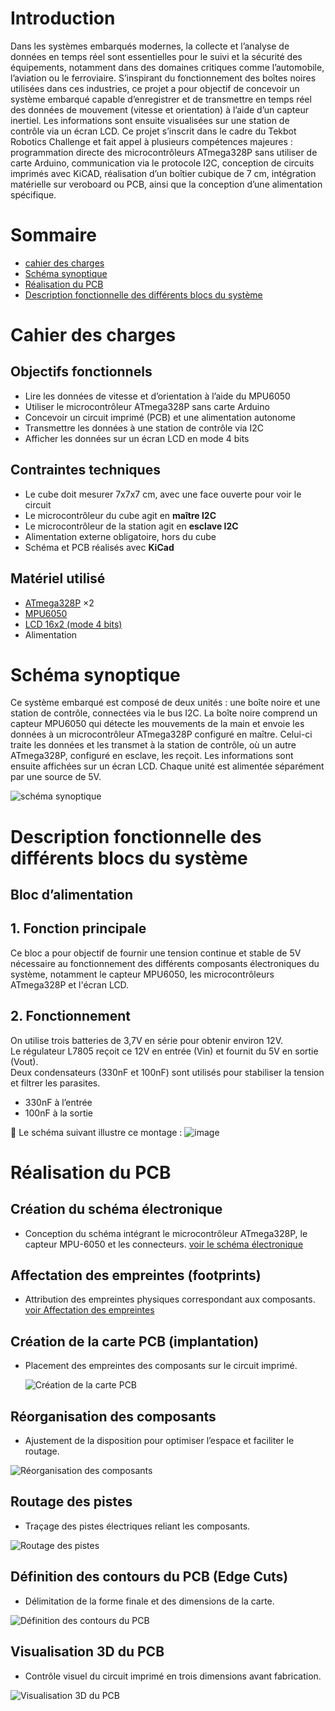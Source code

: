 # Introduction
Dans les systèmes embarqués modernes, la collecte et l’analyse de données en temps réel sont essentielles pour le suivi et la sécurité des équipements, notamment dans des domaines critiques comme l’automobile, l’aviation ou le ferroviaire. S’inspirant du fonctionnement des boîtes noires utilisées dans ces industries, ce projet a pour objectif de concevoir un système embarqué capable d’enregistrer et de transmettre en temps réel des données de mouvement (vitesse et orientation) à l’aide d’un capteur inertiel. Les informations sont ensuite visualisées sur une station de contrôle via un écran LCD.
Ce projet s’inscrit dans le cadre du Tekbot Robotics Challenge et fait appel à plusieurs compétences majeures : programmation directe des microcontrôleurs ATmega328P sans utiliser de carte Arduino, communication via le protocole I2C, conception de circuits imprimés avec KiCAD, réalisation d’un boîtier cubique de 7 cm, intégration matérielle sur veroboard ou PCB, ainsi que la conception d’une alimentation spécifique.
# Sommaire

- [cahier des charges ](#Cahier-des-charges)
- [Schéma synoptique](#Schéma-synoptique)
- [Réalisation du PCB](#Réalisation-du-PCB)
- [Description fonctionnelle des différents blocs du système](#Description-fonctionnelle-des-différents-blocs-du-système)
  
# Cahier des charges

## Objectifs fonctionnels
- Lire les données de vitesse et d’orientation à l’aide du MPU6050
- Utiliser le microcontrôleur ATmega328P sans carte Arduino
- Concevoir un circuit imprimé (PCB) et une alimentation autonome
- Transmettre les données à une station de contrôle via I2C
- Afficher les données sur un écran LCD en mode 4 bits

## Contraintes techniques
- Le cube doit mesurer 7x7x7 cm, avec une face ouverte pour voir le circuit
- Le microcontrôleur du cube agit en **maître I2C**
- Le microcontrôleur de la station agit en **esclave I2C**
- Alimentation externe obligatoire, hors du cube
- Schéma et PCB réalisés avec **KiCad**

## Matériel utilisé

- [ATmega328P](https://ww1.microchip.com/downloads/en/DeviceDoc/Atmel-7810-Automotive-Microcontrollers-ATmega328P_Datasheet.pdf) ×2  
- [MPU6050](https://invensense.tdk.com/wp-content/uploads/2015/02/MPU-6000-Datasheet1.pdf)  
- [LCD 16x2 (mode 4 bits)](https://www.gotronic.fr/pj2-sbc-lcd16x2-fr-1441.pdf?srsltid=AfmBOopmg8VyH8PQXxRcqE7GEvoyRwGRHeKVU9ZsKwGmKu13oZXhPhaJ)  
- Alimentation

  
# Schéma synoptique
Ce système embarqué est composé de deux unités : une boîte noire et une station de contrôle, connectées via le bus I2C. La boîte noire comprend un capteur MPU6050 qui détecte les mouvements de la main et envoie les données à un microcontrôleur ATmega328P configuré en maître. Celui-ci traite les données et les transmet à la station de contrôle, où un autre ATmega328P, configuré en esclave, les reçoit. Les informations sont ensuite affichées sur un écran LCD. Chaque unité est alimentée séparément par une source de 5V.

![schéma synoptique](https://github.com/user-attachments/assets/8b703337-a753-49e2-947b-a988aeb19c89)

# Description fonctionnelle des différents blocs du système
## Bloc d’alimentation
## 1. Fonction principale
Ce bloc a pour objectif de fournir une tension continue et stable de 5V nécessaire au fonctionnement des différents composants électroniques du système, notamment le capteur MPU6050, les microcontrôleurs ATmega328P et l'écran LCD.
## 2. Fonctionnement
On utilise trois batteries de 3,7V en série pour obtenir environ 12V.  
Le régulateur L7805 reçoit ce 12V en entrée (Vin) et fournit du 5V en sortie (Vout).  
Deux condensateurs (330nF et 100nF) sont utilisés pour stabiliser la tension et filtrer les parasites.
- 330nF à l’entrée
- 100nF à la sortie

📌 Le schéma suivant illustre ce montage :
![image](https://github.com/user-attachments/assets/690d4b70-85dd-4cbb-bff8-a1c31e7033fd)

 # Réalisation du PCB

## Création du schéma électronique
- Conception du schéma intégrant le microcontrôleur ATmega328P, le capteur MPU-6050 et les connecteurs.
[voir le schéma électronique](Images.md#Création-du-schéma-électronique)

## Affectation des empreintes (footprints)
- Attribution des empreintes physiques correspondant aux composants.
[voir Affectation des empreintes](Images.md#Affectation-des-empreintes)

## Création de la carte PCB (implantation)
- Placement des empreintes des composants sur le circuit imprimé.

  ![Création de la carte PCB](https://github.com/user-attachments/assets/ea794759-0ee5-4ad1-9845-91bff85d9f4c)

## Réorganisation des composants
- Ajustement de la disposition pour optimiser l’espace et faciliter le routage.

![Réorganisation des composants](https://github.com/user-attachments/assets/159148ee-3c07-492a-8ed8-c2e2e21f3099)

## Routage des pistes
- Traçage des pistes électriques reliant les composants.
  
![ Routage des pistes](https://github.com/user-attachments/assets/14889db7-c03d-41f7-9225-8cdfcd50c843)

## Définition des contours du PCB (Edge Cuts)
- Délimitation de la forme finale et des dimensions de la carte.
  
![ Définition des contours du PCB](https://github.com/user-attachments/assets/3df37061-8004-4fdc-8a90-1eaaaba42349)

## Visualisation 3D du PCB
- Contrôle visuel du circuit imprimé en trois dimensions avant fabrication.
  
![ Visualisation 3D du PCB](https://github.com/user-attachments/assets/29374317-7dc3-43e4-95ee-a7a15d3b6c9a)


